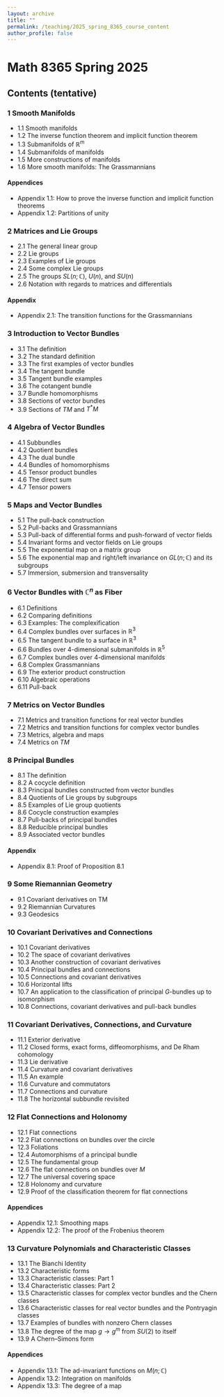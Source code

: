 ```yaml
---
layout: archive
title: ""
permalink: /teaching/2025_spring_8365_course_content
author_profile: false
---
```


# Math 8365 Spring 2025

## Contents (tentative)

### 1 Smooth Manifolds
- 1.1 Smooth manifolds
- 1.2 The inverse function theorem and implicit function theorem
- 1.3 Submanifolds of $\mathbb{R}^m$
- 1.4 Submanifolds of manifolds
- 1.5 More constructions of manifolds
- 1.6 More smooth manifolds: The Grassmannians

#### Appendices
- Appendix 1.1: How to prove the inverse function and implicit function theorems
- Appendix 1.2: Partitions of unity

### 2 Matrices and Lie Groups
- 2.1 The general linear group
- 2.2 Lie groups
- 2.3 Examples of Lie groups
- 2.4 Some complex Lie groups
- 2.5 The groups $SL(n; \mathbb{C})$, $U(n)$, and $SU(n)$
- 2.6 Notation with regards to matrices and differentials

#### Appendix
- Appendix 2.1: The transition functions for the Grassmannians

### 3 Introduction to Vector Bundles
- 3.1 The definition
- 3.2 The standard definition
- 3.3 The first examples of vector bundles
- 3.4 The tangent bundle
- 3.5 Tangent bundle examples
- 3.6 The cotangent bundle
- 3.7 Bundle homomorphisms
- 3.8 Sections of vector bundles
- 3.9 Sections of $TM$ and $T^*M$

### 4 Algebra of Vector Bundles
- 4.1 Subbundles
- 4.2 Quotient bundles
- 4.3 The dual bundle
- 4.4 Bundles of homomorphisms
- 4.5 Tensor product bundles
- 4.6 The direct sum
- 4.7 Tensor powers

### 5 Maps and Vector Bundles
- 5.1 The pull-back construction
- 5.2 Pull-backs and Grassmannians
- 5.3 Pull-back of differential forms and push-forward of vector fields
- 5.4 Invariant forms and vector fields on Lie groups
- 5.5 The exponential map on a matrix group
- 5.6 The exponential map and right/left invariance on $GL(n; \mathbb{C})$ and its subgroups
- 5.7 Immersion, submersion and transversality

### 6 Vector Bundles with $\mathbb{C}^n$ as Fiber
- 6.1 Definitions
- 6.2 Comparing definitions
- 6.3 Examples: The complexification
- 6.4 Complex bundles over surfaces in $\mathbb{R}^3$
- 6.5 The tangent bundle to a surface in $\mathbb{R}^3$
- 6.6 Bundles over 4-dimensional submanifolds in $\mathbb{R}^5$
- 6.7 Complex bundles over 4-dimensional manifolds
- 6.8 Complex Grassmannians
- 6.9 The exterior product construction
- 6.10 Algebraic operations
- 6.11 Pull-back

### 7 Metrics on Vector Bundles
- 7.1 Metrics and transition functions for real vector bundles
- 7.2 Metrics and transition functions for complex vector bundles
- 7.3 Metrics, algebra and maps
- 7.4 Metrics on $TM$

### 8 Principal Bundles
- 8.1 The definition
- 8.2 A cocycle definition
- 8.3 Principal bundles constructed from vector bundles
- 8.4 Quotients of Lie groups by subgroups
- 8.5 Examples of Lie group quotients
- 8.6 Cocycle construction examples
- 8.7 Pull-backs of principal bundles
- 8.8 Reducible principal bundles
- 8.9 Associated vector bundles

#### Appendix
- Appendix 8.1: Proof of Proposition 8.1

### 9 Some Riemannian Geometry
- 9.1 Covariant derivatives on TM
- 9.2 Riemannian Curvatures
- 9.3 Geodesics

### 10 Covariant Derivatives and Connections
- 10.1 Covariant derivatives
- 10.2 The space of covariant derivatives
- 10.3 Another construction of covariant derivatives
- 10.4 Principal bundles and connections
- 10.5 Connections and covariant derivatives
- 10.6 Horizontal lifts
- 10.7 An application to the classification of principal $G$-bundles up to isomorphism
- 10.8 Connections, covariant derivatives and pull-back bundles

### 11 Covariant Derivatives, Connections, and Curvature
- 11.1 Exterior derivative
- 11.2 Closed forms, exact forms, diffeomorphisms, and De Rham cohomology
- 11.3 Lie derivative
- 11.4 Curvature and covariant derivatives
- 11.5 An example
- 11.6 Curvature and commutators
- 11.7 Connections and curvature
- 11.8 The horizontal subbundle revisited

### 12 Flat Connections and Holonomy
- 12.1 Flat connections
- 12.2 Flat connections on bundles over the circle
- 12.3 Foliations
- 12.4 Automorphisms of a principal bundle
- 12.5 The fundamental group
- 12.6 The flat connections on bundles over $M$
- 12.7 The universal covering space
- 12.8 Holonomy and curvature
- 12.9 Proof of the classification theorem for flat connections

#### Appendices
- Appendix 12.1: Smoothing maps
- Appendix 12.2: The proof of the Frobenius theorem

### 13 Curvature Polynomials and Characteristic Classes
- 13.1 The Bianchi Identity
- 13.2 Characteristic forms
- 13.3 Characteristic classes: Part 1
- 13.4 Characteristic classes: Part 2
- 13.5 Characteristic classes for complex vector bundles and the Chern classes
- 13.6 Characteristic classes for real vector bundles and the Pontryagin classes
- 13.7 Examples of bundles with nonzero Chern classes
- 13.8 The degree of the map $g \to g^m$ from $SU(2)$ to itself
- 13.9 A Chern–Simons form

#### Appendices
- Appendix 13.1: The ad-invariant functions on $M(n; \mathbb{C})$
- Appendix 13.2: Integration on manifolds
- Appendix 13.3: The degree of a map
